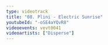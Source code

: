 ```yaml
---
type: videotrack
title: "08. Plini - Electric Sunrise"
youtubeId: "-oSE4aYQvR8"
videoevents: vevt0041
videoartists: ["Disperse"]
---
```


